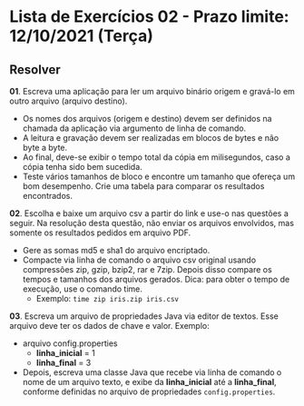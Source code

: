 # Lista de Exercícios 02 - Prazo limite: 12/10/2021 (Terça)

## Resolver

**01**. Escreva uma aplicação para ler um arquivo binário origem e gravá-lo em outro arquivo (arquivo destino).

- Os nomes dos arquivos (origem e destino) devem ser definidos na chamada da aplicação via argumento de linha de comando.
- A leitura e gravação devem ser realizadas em blocos de bytes e não byte a byte.
- Ao final, deve-se exibir o tempo total da cópia em milisegundos, caso a cópia tenha sido bem sucedida.
- Teste vários tamanhos de bloco e encontre um tamanho que ofereça um bom desempenho. Crie uma tabela para comparar os resultados encontrados.

**02**. Escolha e baixe um arquivo csv a partir do link e use-o nas questões a seguir. Na resolução desta questão, não enviar os arquivos envolvidos, mas somente os resultados pedidos em arquivo PDF.

- Gere as somas md5 e sha1 do arquivo encriptado.
- Compacte via linha de comando o arquivo csv original usando compressões zip, gzip, bzip2, rar e 7zip. Depois disso compare os tempos e tamanhos dos arquivos gerados. Dica: para obter o tempo de execução, use o comando time.
  - Exemplo: `time zip iris.zip iris.csv`

**03**. Escreva um arquivo de propriedades Java via editor de textos. Esse arquivo deve ter os dados de chave e valor. Exemplo:

- arquivo config.properties
  - **linha_inicial** = 1
  - **linha_final** = 3
- Depois, escreva uma classe Java que recebe via linha de comando o nome de um arquivo texto, e exibe da **linha_inicial** até a **linha_final**, conforme definidas no arquivo de propriedades `config.properties`.
